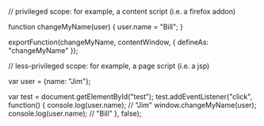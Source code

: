 // privileged scope: for example, a content script (i.e. a firefox addon)

function changeMyName(user) {
  user.name = "Bill";
}

exportFunction(changeMyName, contentWindow, {
  defineAs: "changeMyName"
});



// less-privileged scope: for example, a page script (i.e. a jsp)

var user = {name: "Jim"};

var test = document.getElementById("test");
test.addEventListener("click", function() {
  console.log(user.name);            // "Jim"
  window.changeMyName(user);
  console.log(user.name);            // "Bill"
}, false);
